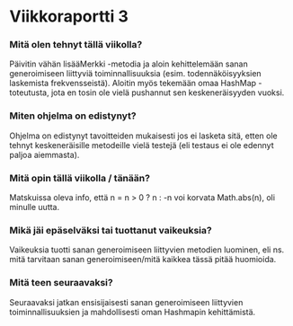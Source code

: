 # Viikkoraportti 3

### Mitä olen tehnyt tällä viikolla?

Päivitin vähän lisääMerkki -metodia ja aloin kehittelemään sanan generoimiseen liittyviä toiminnallisuuksia (esim. todennäköisyyksien laskemista frekvensseistä). Aloitin myös tekemään omaa HashMap -toteutusta, jota
en tosin ole vielä pushannut sen keskeneräisyyden vuoksi. 

### Miten ohjelma on edistynyt?

Ohjelma on edistynyt tavoitteiden mukaisesti jos ei lasketa sitä, etten ole tehnyt keskeneräisille metodeille vielä testejä (eli testaus ei ole edennyt paljoa aiemmasta).

### Mitä opin tällä viikolla / tänään?
Matskuissa oleva info, että n = n > 0 ? n : -n voi korvata Math.abs(n), oli minulle uutta.


### Mikä jäi epäselväksi tai tuottanut vaikeuksia? 
Vaikeuksia tuotti sanan generoimiseen liittyvien metodien luominen, eli ns. mitä tarvitaan sanan generoimiseen/mitä kaikkea tässä pitää huomioida.

### Mitä teen seuraavaksi?

Seuraavaksi jatkan ensisijaisesti sanan generoimiseen liittyvien toiminnallisuuksien ja mahdollisesti oman Hashmapin kehittämistä.
